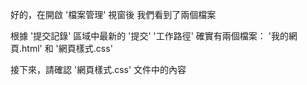 好的，在開啟 '檔案管理' 視窗後
我們看到了兩個檔案

根據 '提交記錄' 區域中最新的 '提交'
'工作路徑' 確實有兩個檔案：
'我的網頁.html' 和 '網頁樣式.css'

接下來，請確認 '網頁樣式.css' 文件中的內容